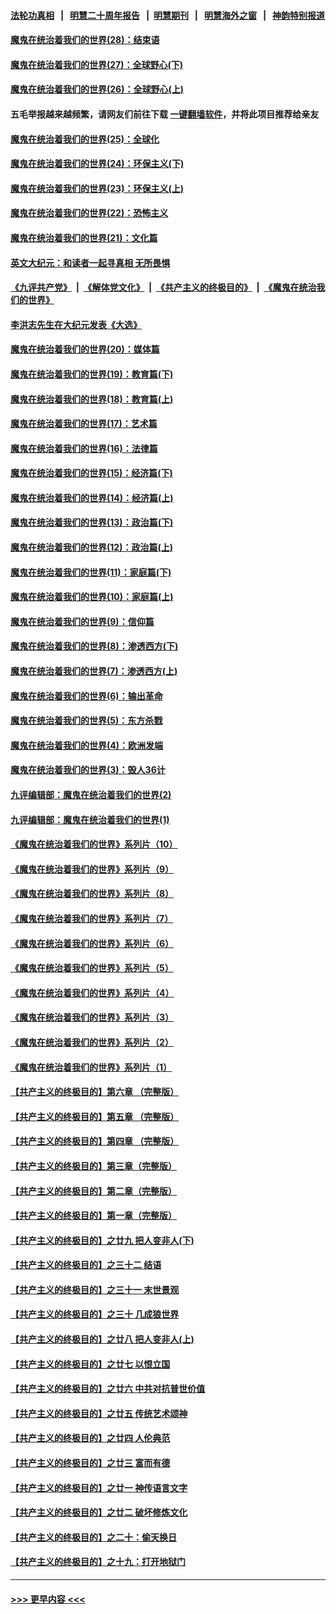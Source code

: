 #### [法轮功真相](https://github.com/gfw-breaker/truth/blob/master/README.md?t=0) &nbsp;&nbsp;|&nbsp;&nbsp; [明慧二十周年报告](https://github.com/gfw-breaker/mh-reports/blob/master/README.md?t=0) &nbsp;&nbsp;|&nbsp;&nbsp;[明慧期刊](https://github.com/gfw-breaker/mh-qikan) &nbsp;&nbsp;|&nbsp;&nbsp; [明慧海外之窗](https://github.com/gfw-breaker/mh-news/blob/master/README.md?t=0) &nbsp;&nbsp;|&nbsp;&nbsp; [神韵特别报道](https://github.com/gfw-breaker/mh-news/blob/master/shenyun.md?t=0)
#### [魔鬼在统治着我们的世界(28)：结束语](../pages/nsc422/n10936246.md?t=06240452) 
#### [魔鬼在统治着我们的世界(27)：全球野心(下)](../pages/nsc422/n10928319.md?t=06240452) 
#### [魔鬼在统治着我们的世界(26)：全球野心(上)](../pages/nsc422/n10900318.md?t=06240452) 
#### 五毛举报越来越频繁，请网友们前往下载 [一键翻墙软件](https://github.com/gfw-breaker/ssr-accounts)，并将此项目推荐给亲友
#### [魔鬼在统治着我们的世界(25)：全球化](../pages/nsc422/n10788205.md?t=06240452) 
#### [魔鬼在统治着我们的世界(24)：环保主义(下)](../pages/nsc422/n10695307.md?t=06240452) 
#### [魔鬼在统治着我们的世界(23)：环保主义(上)](../pages/nsc422/n10688613.md?t=06240452) 
#### [魔鬼在统治着我们的世界(22)：恐怖主义](../pages/nsc422/n10614727.md?t=06240452) 
#### [魔鬼在统治着我们的世界(21)：文化篇](../pages/nsc422/n10597706.md?t=06240452) 
#### [英文大纪元：和读者一起寻真相 无所畏惧](../pages/nsc422/n12542027.md?t=06240452) 
#### [《九评共产党》](https://github.com/begood0513/9ping.md/blob/master/README.md) &nbsp;|&nbsp; [《解体党文化》](../../../../jtdwh.md/blob/master/README.md)  &nbsp;|&nbsp; [《共产主义的终极目的》](../../../../gczydzjmd.md/blob/master/README.md) &nbsp;|&nbsp; [《魔鬼在统治我们的世界》](../../../../mgztzwmdsj.md/blob/master/README.md) 
#### [李洪志先生在大纪元发表《大选》](../pages/nsc422/n12534746.md?t=06240452) 
#### [魔鬼在统治着我们的世界(20)：媒体篇](../pages/nsc422/n10586579.md?t=06240452) 
#### [魔鬼在统治着我们的世界(19)：教育篇(下)](../pages/nsc422/n10564808.md?t=06240452) 
#### [魔鬼在统治着我们的世界(18)：教育篇(上)](../pages/nsc422/n10526970.md?t=06240452) 
#### [魔鬼在统治着我们的世界(17)：艺术篇](../pages/nsc422/n10499093.md?t=06240452) 
#### [魔鬼在统治着我们的世界(16)：法律篇](../pages/nsc422/n10485969.md?t=06240452) 
#### [魔鬼在统治着我们的世界(15)：经济篇(下)](../pages/nsc422/n10469975.md?t=06240452) 
#### [魔鬼在统治着我们的世界(14)：经济篇(上)](../pages/nsc422/n10457370.md?t=06240452) 
#### [魔鬼在统治着我们的世界(13)：政治篇(下)](../pages/nsc422/n10448270.md?t=06240452) 
#### [魔鬼在统治着我们的世界(12)：政治篇(上)](../pages/nsc422/n10444576.md?t=06240452) 
#### [魔鬼在统治着我们的世界(11)：家庭篇(下)](../pages/nsc422/n10440961.md?t=06240452) 
#### [魔鬼在统治着我们的世界(10)：家庭篇(上)](../pages/nsc422/n10435448.md?t=06240452) 
#### [魔鬼在统治着我们的世界(9)：信仰篇](../pages/nsc422/n10432159.md?t=06240452) 
#### [魔鬼在统治着我们的世界(8)：渗透西方(下)](../pages/nsc422/n10429603.md?t=06240452) 
#### [魔鬼在统治着我们的世界(7)：渗透西方(上)](../pages/nsc422/n10426013.md?t=06240452) 
#### [魔鬼在统治着我们的世界(6)：输出革命](../pages/nsc422/n10421536.md?t=06240452) 
#### [魔鬼在统治着我们的世界(5)：东方杀戮](../pages/nsc422/n10417707.md?t=06240452) 
#### [魔鬼在统治着我们的世界(4)：欧洲发端](../pages/nsc422/n10414890.md?t=06240452) 
#### [魔鬼在统治着我们的世界(3)：毁人36计](../pages/nsc422/n10411583.md?t=06240452) 
#### [九评编辑部：魔鬼在统治着我们的世界(2)](../pages/nsc422/n10410036.md?t=06240452) 
#### [九评编辑部：魔鬼在统治着我们的世界(1)](../pages/nsc422/n10406825.md?t=06240452) 
#### [《魔鬼在统治着我们的世界》系列片（10）](../pages/nsc422/n12292670.md?t=06240452) 
#### [《魔鬼在统治着我们的世界》系列片（9）](../pages/nsc422/n12290859.md?t=06240452) 
#### [《魔鬼在统治着我们的世界》系列片（8）](../pages/nsc422/n12287445.md?t=06240452) 
#### [《魔鬼在统治着我们的世界》系列片（7）](../pages/nsc422/n12283425.md?t=06240452) 
#### [《魔鬼在统治着我们的世界》系列片（6）](../pages/nsc422/n12282314.md?t=06240452) 
#### [《魔鬼在统治着我们的世界》系列片（5）](../pages/nsc422/n12281419.md?t=06240452) 
#### [《魔鬼在统治着我们的世界》系列片（4）](../pages/nsc422/n12274024.md?t=06240452) 
#### [《魔鬼在统治着我们的世界》系列片（3）](../pages/nsc422/n12271322.md?t=06240452) 
#### [《魔鬼在统治着我们的世界》系列片（2）](../pages/nsc422/n12269049.md?t=06240452) 
#### [《魔鬼在统治着我们的世界》系列片（1）](../pages/nsc422/n12267575.md?t=06240452) 
#### [【共产主义的终极目的】第六章 （完整版）](../pages/nsc422/n11428913.md?t=06240452) 
#### [【共产主义的终极目的】第五章 （完整版）](../pages/nsc422/n11428912.md?t=06240452) 
#### [【共产主义的终极目的】第四章 （完整版）](../pages/nsc422/n11428907.md?t=06240452) 
#### [【共产主义的终极目的】第三章（完整版）](../pages/nsc422/n11428848.md?t=06240452) 
#### [【共产主义的终极目的】第二章（完整版）](../pages/nsc422/n11428831.md?t=06240452) 
#### [【共产主义的终极目的】第一章（完整版）](../pages/nsc422/n11417651.md?t=06240452) 
#### [【共产主义的终极目的】之廿九 把人变非人(下)](../pages/nsc422/n11344140.md?t=06240452) 
#### [【共产主义的终极目的】之三十二 结语](../pages/nsc422/n11360535.md?t=06240452) 
#### [【共产主义的终极目的】之三十一 末世景观](../pages/nsc422/n11351129.md?t=06240452) 
#### [【共产主义的终极目的】之三十 几成狼世界](../pages/nsc422/n11348280.md?t=06240452) 
#### [【共产主义的终极目的】之廿八 把人变非人(上)](../pages/nsc422/n11340492.md?t=06240452) 
#### [【共产主义的终极目的】之廿七 以恨立国](../pages/nsc422/n11336944.md?t=06240452) 
#### [【共产主义的终极目的】之廿六 中共对抗普世价值](../pages/nsc422/n11324785.md?t=06240452) 
#### [【共产主义的终极目的】之廿五 传统艺术颂神](../pages/nsc422/n11296396.md?t=06240452) 
#### [【共产主义的终极目的】之廿四 人伦典范](../pages/nsc422/n11296397.md?t=06240452) 
#### [【共产主义的终极目的】之廿三 富而有德](../pages/nsc422/n11283598.md?t=06240452) 
#### [【共产主义的终极目的】之廿一 神传语言文字](../pages/nsc422/n11263265.md?t=06240452) 
#### [【共产主义的终极目的】之廿二 破坏修炼文化](../pages/nsc422/n11245728.md?t=06240452) 
#### [【共产主义的终极目的】之二十：偷天换日](../pages/nsc422/n11238846.md?t=06240452) 
#### [【共产主义的终极目的】之十九：打开地狱门](../pages/nsc422/n11206376.md?t=06240452) 

----
#### [ >>> 更早内容 <<< ](../indexes/nsc422-earlier.md)
